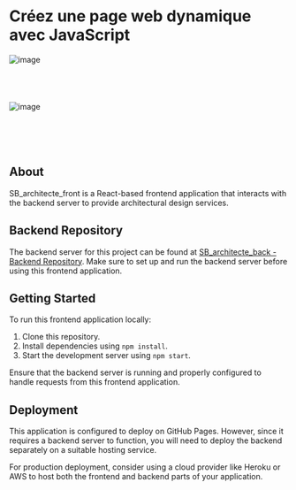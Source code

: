 # Créez une page web dynamique avec JavaScript
![image](https://github.com/Arno37/Sophie_Bluel-Architecte_d-interieur_FE/raw/dev/SB_architecte_front-dev/assets/images/archi.png)<br><br><br><br><br>
![image](https://github.com/Arno37/Sophie_Bluel-Architecte_d-interieur_FE/raw/dev/SB_architecte_front-dev/assets/images/archi_1.png)<br><br><br><br><br>


## About

SB_architecte_front is a React-based frontend application that interacts with the backend server to provide architectural design services.

## Backend Repository

The backend server for this project can be found at [SB_architecte_back - Backend Repository](https://github.com/Arno37/SB_architecte_back). Make sure to set up and run the backend server before using this frontend application.

## Getting Started

To run this frontend application locally:

1. Clone this repository.
2. Install dependencies using `npm install`.
3. Start the development server using `npm start`.

Ensure that the backend server is running and properly configured to handle requests from this frontend application.

## Deployment

This application is configured to deploy on GitHub Pages. However, since it requires a backend server to function, you will need to deploy the backend separately on a suitable hosting service.

For production deployment, consider using a cloud provider like Heroku or AWS to host both the frontend and backend parts of your application.

